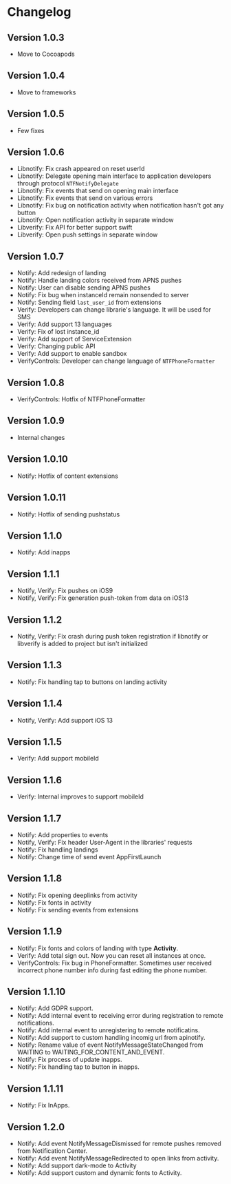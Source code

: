 # Changelog

## Version 1.0.3

* Move to Cocoapods

## Version 1.0.4

* Move to frameworks

## Version 1.0.5

* Few fixes

## Version 1.0.6

* Libnotify: Fix crash appeared on reset userId
* Libnotify: Delegate opening main interface to application developers through protocol `NTFNotifyDelegate`
* Libnotify: Fix events that send on opening main interface
* Libnotify: Fix events that send on various errors
* Libnotify: Fix bug on notification activity when notification hasn't got any button
* Libnotify: Open notification activity in separate window
* Libverify: Fix API for better support swift
* Libverify: Open push settings in separate window

## Version 1.0.7

* Notify: Add redesign of landing
* Notify: Handle landing colors received from APNS pushes
* Notify: User can disable sending APNS pushes
* Notify: Fix bug when instanceId remain nonsended to server
* Notify: Sending field `last_user_id` from extensions
* Verify: Developers can change librarie's language. It will be used for SMS
* Verify: Add support 13 languages
* Verify: Fix of lost instance_id
* Verify: Add support of ServiceExtension
* Verify: Changing public API
* Verify: Add support to enable sandbox
* VerifyControls: Developer can change language of `NTFPhoneFormatter`

## Version 1.0.8

* VerifyControls: Hotfix of NTFPhoneFormatter

## Version 1.0.9

* Internal changes

## Version 1.0.10

* Notify: Hotfix of content extensions

## Version 1.0.11

* Notify: Hotfix of sending pushstatus

## Version 1.1.0

* Notify: Add inapps

## Version 1.1.1

* Notify, Verify: Fix pushes on iOS9
* Notify, Verify: Fix generation push-token from data on iOS13

## Version 1.1.2

* Notify, Verify: Fix crash during push token registration if libnotify or libverify is added to project but isn't initialized

## Version 1.1.3

* Notify: Fix handling tap to buttons on landing activity

## Version 1.1.4

* Notify, Verify: Add support iOS 13

## Version 1.1.5

* Verify: Add support mobileId

## Version 1.1.6

* Verify: Internal improves to support mobileId

## Version 1.1.7

* Notify: Add properties to events
* Notify, Verify: Fix header User-Agent in the libraries' requests
* Notify: Fix handling landings
* Notify: Change time of send event AppFirstLaunch

## Version 1.1.8

* Notify: Fix opening deeplinks from activity
* Notify: Fix fonts in activity
* Notify: Fix sending events from extensions

## Version 1.1.9

* Notify: Fix fonts and colors of landing with type **Activity**.
* Verify: Add total sign out. Now you can reset all instances at once.
* VerifyControls: Fix bug in PhoneFormatter. Sometimes user received incorrect phone number info during fast editing the phone number.

## Version 1.1.10

* Notify: Add GDPR support.
* Notify: Add internal event to receiving error during registration to remote notifications.
* Notify: Add internal event to unregistering to remote notificatins.
* Notify: Add support to custom handling incomig url from apinotify.
* Notify: Rename value of event NotifyMessageStateChanged from WAITING to WAITING_FOR_CONTENT_AND_EVENT.
* Notify: Fix process of update inapps.
* Notify: Fix handling tap to button in inapps.

## Version 1.1.11

* Notify: Fix InApps.

## Version 1.2.0

* Notify: Add event NotifyMessageDismissed for remote pushes removed from Notification Center.
* Notify: Add event NotifyMessageRedirected to open links from activity.
* Notify: Add support dark-mode to Activity
* Notify: Add support custom and dynamic fonts to Activity.
